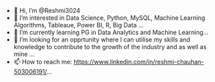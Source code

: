 - 👋 Hi, I’m @Reshmi3024
- 👀 I’m interested in Data Science, Python, MySQL, Machine Learning Algorithms, Tableaue, Power BI, R, Big Data ...
- 🌱 I’m currently learning PG in Data Analytics and Machine Learning...
- 💞️ I’m looking for an opprtunity where I can utilise my skills and knowledge to contribute to the growth of the industry and as well as mine ...
- 📫 How to reach me: https://www.linkedin.com/in/reshmi-chauhan-503006191/...

<!---
Reshmi3024/Reshmi3024 is a ✨ special ✨ repository because its `README.md` (this file) appears on your GitHub profile.
You can click the Preview link to take a look at your changes.
--->
